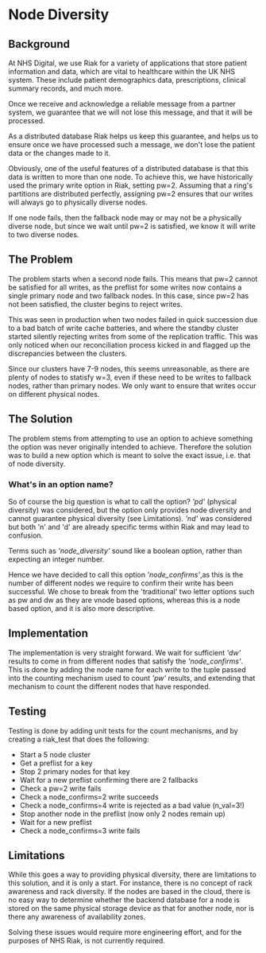 # Node Diversity

## Background
At NHS Digital, we use Riak for a variety of applications that store patient information and data, which are vital to healthcare within the UK NHS system. These include patient demographics data, prescriptions, clinical summary records, and much more.

Once we receive and acknowledge a reliable message from a partner system, we guarantee that we will not lose this message, and that it will be processed.

As a distributed database Riak helps us keep this guarantee, and helps us to ensure once we have processed such a message, we don't lose the patient data or the changes made to it.

Obviously, one of the useful features of a distributed database is that this data is written to more than one node. To achieve this, we have historically used the primary write option in Riak, setting pw=2. Assuming that a ring's partitions are distributed perfectly, assigning pw=2 ensures that our writes will always go to physically diverse nodes.

If one node fails, then the fallback node may or may not be a physically diverse node, but since we wait until pw=2 is satisfied, we know it will write to two diverse nodes.

## The Problem
The problem starts when a second node fails. This means that pw=2 cannot be satisfied for all writes, as the preflist for some writes now contains a single primary node and two fallback nodes. In this case, since pw=2 has not been satisfied, the cluster begins to reject writes.

This was seen in production when two nodes failed in quick succession due to a bad batch of write cache batteries, and where the standby cluster started silently rejecting writes from some of the replication traffic. This was only noticed when our reconciliation process kicked in and flagged up the discrepancies between the clusters.

Since our clusters have 7-9 nodes, this seems unreasonable, as there are plenty of nodes to statisfy w=3, even if these need to be writes to fallback nodes, rather than primary nodes. We only want to ensure that writes occur on different physical nodes.

## The Solution
The problem stems from attempting to use an option to achieve something the option was never originally intended to achieve. Therefore the solution was to build a new option which is meant to solve the exact issue, i.e. that of node diversity.

### What's in an option name?
So of course the big question is what to call the option? _'pd'_ (physical diversity) was considered, but the option only provides node diversity and cannot guarantee physical diversity (see Limitations). _'nd'_ was considered but both 'n' and 'd' are already specific terms within Riak and may lead to confusion.

Terms such as _'node_diversity'_ sound like a boolean option, rather than expecting an integer number.

Hence we have decided to call this option _'node_confirms'_,as this is the number of different nodes we require to confirm their write has been successful. We chose to break from the 'traditional' two letter options such as pw and dw as they are vnode based options, whereas this is a node based option, and it is also more descriptive.

## Implementation
The implementation is very straight forward. We wait for sufficient _'dw'_ results to come in from different nodes that satisfy the _'node_confirms'_. This is done by adding the node name for each write to the tuple passed into the counting mechanism used to count _'pw'_ results, and extending that mechanism to count the different nodes that have responded.

## Testing
Testing is done by adding unit tests for the count mechanisms, and by creating a riak_test that does the following:
* Start a 5 node cluster
* Get a preflist for a key
* Stop 2 primary nodes for that key
* Wait for a new preflist confirming there are 2 fallbacks
* Check a pw=2 write fails
* Check a node_confirms=2 write succeeds
* Check a node_confirms=4 write is rejected as a bad value (n_val=3!)
* Stop another node in the preflist (now only 2 nodes remain up)
* Wait for a new preflist
* Check a node_confirms=3 write fails

## Limitations
While this goes a way to providing physical diversity, there are limitations to this solution, and it is only a start. For instance, there is no concept of rack awareness and rack diversity. If the nodes are based in the cloud, there is no easy way to determine whether the backend database for a node is stored on the same physical storage device as that for another node, nor is there any awareness of availability zones.

Solving these issues would require more engineering effort, and for the purposes of NHS Riak, is not currently required.
